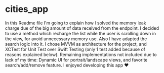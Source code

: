 # cities_app

In this Readme file I'm going to explain how I solved the memory leak charge due of the big amount of data received from the endpoint. I decided to use a method which recharge the list while the user is scrolling down in the view, for avoid unnecessary memory use. Also I have adapted the search logic into it. I chose MVVM as architecture for the project, and XCTest for Unit Test over Swift Testing (only 1 test added because of reasons explained below). Remaining implementations not included due to lack of my time: Dynamic UI for portrait/landscape views, and favorite search/add/remove feature. I enjoyed developing this app ♥
